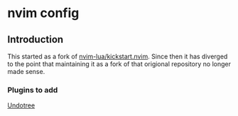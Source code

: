 # nvim config 

## Introduction

This started as a fork of [nvim-lua/kickstart.nvim](https://github.com/nvim-lua/kickstart.nvim). Since then it has diverged to the point that maintaining it as a fork of that origional repository no longer made sense. 

### Plugins to add

[Undotree](https://github.com/mbbill/undotree)
